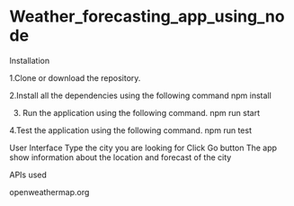 # Weather_forecasting_app_using_node


Installation

1.Clone or download the repository.

2.Install all the dependencies using the following command
npm install

3. Run the application using the following command.
 npm run start
 
 4.Test the application using the following command.
npm run test


User Interface
Type the city you are looking for
Click Go button
The app show information about the location and forecast of the city

APIs used

openweathermap.org
